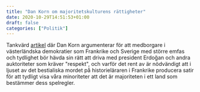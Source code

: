 ```yaml
---
title: "Dan Korn om majoritetskulturens rättigheter"
date: 2020-10-29T14:51:53+01:00
draft: false
categories: ["Politik"]
---
```


Tankvärd [artikel](https://web.archive.org/web/20201030135407/https://kvartal.se/artiklar/det-ar-majoritetens-kultur-som-galler/) där Dan Korn argumenterar för att medborgare i västerländska demokratier som Frankrike och Sverige med större emfas och tydlighet bör hävda sin rätt att driva med president Erdoğan och andra auktoriteter som kräver "respekt", och varför det rent av är nödvändigt att i ljuset av det bestialiska mordet på historieläraren i Frankrike producera satir för att tydligt visa våra minoriteter att det är majoriteten i ett land som bestämmer dess spelregler.
